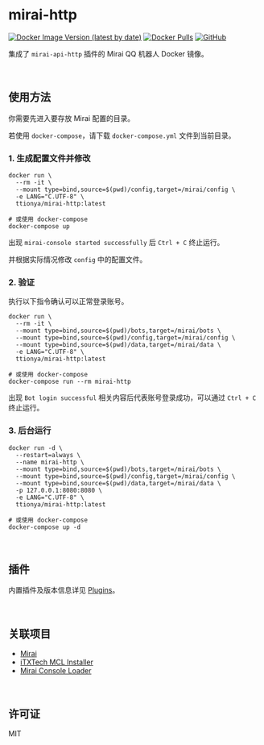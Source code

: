# mirai-http

[![Docker Image Version (latest by date)](https://img.shields.io/docker/v/ttionya/mirai-http?label=Version&logo=docker)](https://hub.docker.com/r/ttionya/mirai-http/tags) [![Docker Pulls](https://img.shields.io/docker/pulls/ttionya/mirai-http?label=Docker%20Pulls&logo=docker)](https://hub.docker.com/r/ttionya/mirai-http) [![GitHub](https://img.shields.io/github/license/ttionya/vaultwarden-backup?label=License&logo=github)](https://github.com/ttionya/mirai-http-docker/blob/master/LICENSE)

集成了 `mirai-api-http` 插件的 Mirai QQ 机器人 Docker 镜像。

<br>

## 使用方法

你需要先进入要存放 Mirai 配置的目录。

若使用 `docker-compose`，请下载 `docker-compose.yml` 文件到当前目录。

### 1. 生成配置文件并修改

```shell
docker run \
  --rm -it \
  --mount type=bind,source=$(pwd)/config,target=/mirai/config \
  -e LANG="C.UTF-8" \
  ttionya/mirai-http:latest

# 或使用 docker-compose
docker-compose up
```

出现 `mirai-console started successfully` 后 `Ctrl + C` 终止运行。

并根据实际情况修改 `config` 中的配置文件。

### 2. 验证

执行以下指令确认可以正常登录账号。

```shell
docker run \
  --rm -it \
  --mount type=bind,source=$(pwd)/bots,target=/mirai/bots \
  --mount type=bind,source=$(pwd)/config,target=/mirai/config \
  --mount type=bind,source=$(pwd)/data,target=/mirai/data \
  -e LANG="C.UTF-8" \
  ttionya/mirai-http:latest

# 或使用 docker-compose
docker-compose run --rm mirai-http
```

出现 `Bot login successful` 相关内容后代表账号登录成功，可以通过 `Ctrl + C` 终止运行。

### 3. 后台运行

```shell
docker run -d \
  --restart=always \
  --name mirai-http \
  --mount type=bind,source=$(pwd)/bots,target=/mirai/bots \
  --mount type=bind,source=$(pwd)/config,target=/mirai/config \
  --mount type=bind,source=$(pwd)/data,target=/mirai/data \
  -p 127.0.0.1:8080:8080 \
  -e LANG="C.UTF-8" \
  ttionya/mirai-http:latest

# 或使用 docker-compose
docker-compose up -d
```

<br>

## 插件

内置插件及版本信息详见 [Plugins](/plugins/README.md)。

<br>

## 关联项目

- [Mirai](https://github.com/mamoe/mirai)
- [iTXTech MCL Installer](https://github.com/iTXTech/mcl-installer)
- [Mirai Console Loader](https://github.com/iTXTech/mirai-console-loader)

<br>

## 许可证

MIT
